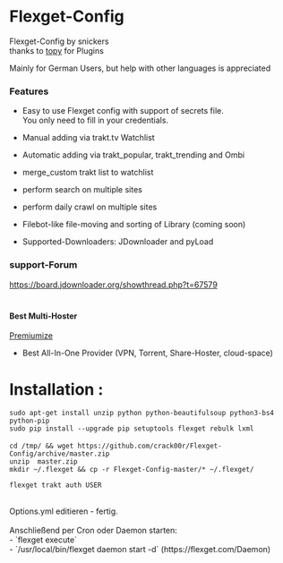 # Flexget-Config

Flexget-Config by snickers<br>
thanks to [topy](https://github.com/topy) for Plugins <br>

Mainly for German Users, but help with other languages is appreciated <br>

### Features<br>

- Easy to use Flexget config with support of secrets file. <br> 
You only need to fill in your credentials. <br>

- Manual adding via trakt.tv Watchlist
- Automatic adding via trakt_popular, trakt_trending and Ombi

- merge_custom trakt list to watchlist
- perform search on multiple sites
- perform daily crawl on multiple sites

- Filebot-like file-moving and sorting of Library (coming soon)

- Supported-Downloaders: JDownloader and pyLoad


### support-Forum<br>
https://board.jdownloader.org/showthread.php?t=67579  <br>

#
#### Best Multi-Hoster
[Premiumize](https://www.premiumize.me/ref/709558658) <br>
- Best All-In-One Provider (VPN, Torrent, Share-Hoster, cloud-space) <br>

 # Installation :
`sudo apt-get install unzip python python-beautifulsoup python3-bs4 python-pip` <br>
`sudo pip install --upgrade pip setuptools flexget rebulk lxml`<br>
<br>
`cd /tmp/ && wget https://github.com/crack00r/Flexget-Config/archive/master.zip`<br>
`unzip  master.zip`<br>
`mkdir ~/.flexget && cp -r Flexget-Config-master/* ~/.flexget/`<br>

`flexget trakt auth USER`<br>


<br>
Options.yml editieren - fertig.<br>
<br>
Anschließend per Cron oder Daemon starten:<br>
- `flexget execute` <br>
- `/usr/local/bin/flexget daemon start -d` (https://flexget.com/Daemon) <br>
